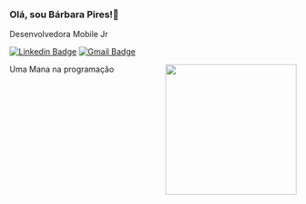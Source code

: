 ### Olá, sou Bárbara Pires!👋
 Desenvolvedora Mobile Jr

[![Linkedin Badge](https://img.shields.io/badge/-LinkedIn-blue?style=flat-square&logo=Linkedin&logoColor=white&link=https://www.linkedin.com/in/barbara-pires-2929aa1a0/)](https://www.linkedin.com/in/barbara-pires-2929aa1a0/)
[![Gmail Badge](https://img.shields.io/badge/-barbarapires249@gmail.com-c14438?style=flat-square&logo=Gmail&logoColor=white&link=mailto:barbarapires249@gmail.com)](mailto:barbarapires249@gmail.com)

<img align='right' src="https://media.giphy.com/media/ieyl9zmCjO4b4t6qoY/giphy.gif" width="230">
Uma Mana na programação 
